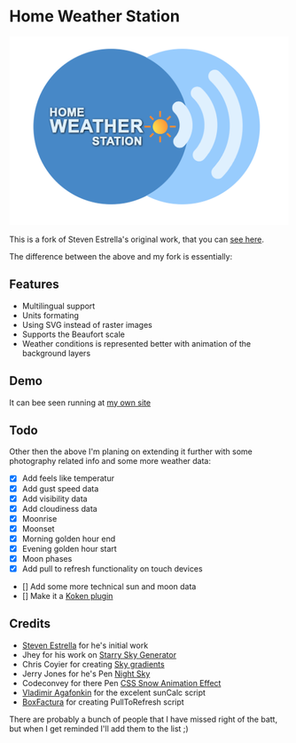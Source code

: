 # Home Weather Station
![Home Weather Station](weather/img/weatherLogo.svg)

This is a fork of Steven Estrella's original work, that you can [see here](https://css-tricks.com/how-i-built-a-gps-powered-weather-clock-with-my-old-iphone-4/).

The difference between the above and my fork is essentially:
## Features
* Multilingual support
* Units formating
* Using SVG instead of raster images
* Supports the Beaufort scale
* Weather conditions is represented better with animation of the background layers

## Demo
It can bee seen running at [my own site](https://varoystrand.se/weather/)

## Todo
Other then the above I'm planing on extending it further with some photography related info and some more weather data:
- [x] Add feels like temperatur
- [x] Add gust speed data
- [x] Add visibility data
- [x] Add cloudiness data
- [x] Moonrise
- [x] Moonset
- [x] Morning golden hour end
- [x] Evening golden hour start
- [x] Moon phases
- [x] Add pull to refresh functionality on touch devices
- [] Add some more technical sun and moon data
- [] Make it a [Koken plugin](https://kokensupport.com)

## Credits
* [Steven Estrella](https://www.shearspiremedia.com) for he's initial work
* Jhey for his work on [Starry Sky Generator](https://codepen.io/jh3y/pen/XoXgPP)
* Chris Coyier for creating [Sky gradients](https://codepen.io/chriscoyier/pen/xjgdG)
* Jerry Jones for he's Pen [Night Sky](https://codepen.io/jeryj/pen/YqyaJJ)
* Codeconvey for there Pen [CSS Snow Animation Effect](https://codepen.io/codeconvey/pen/xRzQay)
* [Vladimir Agafonkin](https://github.com/mourner/suncalc) for the excelent sunCalc script
* [BoxFactura](https://github.com/BoxFactura/pulltorefresh.js) for creating PullToRefresh script

There are probably a bunch of people that I have missed right of the batt, but when I get reminded I'll add them to the list ;)
